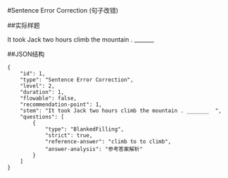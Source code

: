 #Sentence Error Correction (句子改错)

##实际样题

It took Jack two hours climb the mountain . _______  

##JSON结构

	{
		"id": 1,						
		"type": "Sentence Error Correction",			
		"level": 2,						
		"duration": 1,					
		"flowable": false,				
		"recommendation-point": 1,		
		"stem": "It took Jack two hours climb the mountain . _______  ",
		"questions": [
			{
				"type": "BlankedFilling",	
				"strict": true,	
				"reference-answer": "climb to to climb",		
				"answer-analysis": "参考答案解析"
			}
		]
	}
